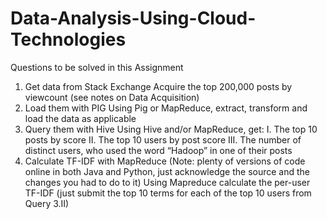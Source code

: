 # Data-Analysis-Using-Cloud-Technologies
Questions to be solved in this Assignment
1. Get data from Stack Exchange 
Acquire the top 200,000 posts by viewcount (see notes on Data Acquisition) 
2. Load them with PIG 
Using Pig or MapReduce, extract, transform and load the data as applicable
3. Query them with Hive 
Using Hive and/or MapReduce, get: 
I. The top 10 posts by score 
II. The top 10 users by post score 
III. The number of distinct users, who used the word “Hadoop” in one of their posts 
4. Calculate TF-IDF with MapReduce (Note: plenty of versions of code online in both Java and Python, just acknowledge the source and the changes you had to do to it)
Using Mapreduce calculate the per-user TF-IDF (just submit the top 10 terms for each of the top 10 users from Query 3.II)

